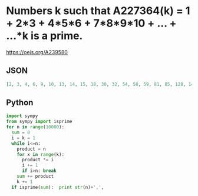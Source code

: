 # Numbers k such that A227364\(k\) \= 1 \+ 2\*3 \+ 4\*5\*6 \+ 7\*8\*9\*10 \+ \.\.\. \+ \.\.\.\*k  is a prime\.
https://oeis.org/A239580
## JSON
```JSON
[2, 3, 4, 6, 9, 10, 13, 14, 15, 18, 30, 32, 54, 58, 59, 81, 85, 128, 140, 203, 204, 206, 209, 223, 286, 305, 343, 350, 367, 397, 399, 451, 453, 506, 534, 656, 676, 698, 730, 756, 845, 849, 878, 944, 1020, 1040, 1091, 1248, 1256, 1300, 1310, 1326, 1364, 1406, 1535]
```
## Python
```Python
import sympy
from sympy import isprime
for n in range(10000):
  sum = 0
  i = k = 1
  while i<=n:
    product = n
    for x in range(k):
      product *= i
      i += 1
      if i>n: break
    sum += product
    k += 1
  if isprime(sum):  print str(n)+',',
```
